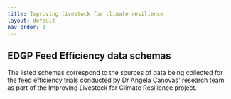 ```yaml
---
title: Improving livestock for climate resilience
layout: default
nav_order: 3
---
```


## EDGP Feed Efficiency data schemas

The listed schemas correspond to the sources of data being collected for the feed efficiency trials conducted by Dr Angela Canovas' research team as part of the Improving Livestock for Climate Resilience project.
